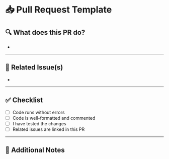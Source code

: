 # 📥 Pull Request Template

## 🔍 What does this PR do?
<!-- Briefly describe the changes you made -->
- 

---

## 📌 Related Issue(s)
<!-- Mention issue numbers like: Closes #1 -->
- 

---

## ✅ Checklist

- [ ] Code runs without errors
- [ ] Code is well-formatted and commented
- [ ] I have tested the changes
- [ ] Related issues are linked in this PR

---

## 📝 Additional Notes
<!-- Anything else you want to share? Screenshots? -->

